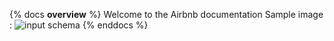 {% docs __overview__ %}
    Welcome to the Airbnb documentation
    Sample image : ![input schema](assets/test.png)
{% enddocs %}